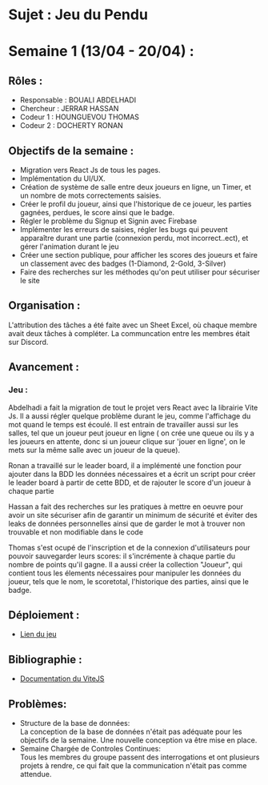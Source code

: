 # Sujet : **Jeu du Pendu** 

# Semaine 1 (13/04 - 20/04) : 
## Rôles : 
- Responsable : BOUALI ABDELHADI
- Chercheur : JERRAR HASSAN
- Codeur 1 : HOUNGUEVOU THOMAS 
- Codeur 2 : DOCHERTY RONAN <br>

## Objectifs de la semaine :

- Migration vers React Js de tous les pages.
- Implémentation du UI/UX.
- Création de système de salle entre deux joueurs en ligne, un Timer, et un nombre de mots correctements saisies.
- Créer le profil du joueur, ainsi que l'historique de ce joueur, les parties gagnées, perdues, le score ainsi que le badge.
- Régler le problème du Signup et Signin avec Firebase
- Implémenter les erreurs de saisies, régler les bugs qui peuvent apparaître durant une partie (connexion perdu, mot incorrect..ect), et gérer l'animation durant le jeu
- Créer une section publique, pour afficher les scores des joueurs et faire un classement avec des badges (1-Diamond, 2-Gold, 3-Silver)
- Faire des recherches sur les méthodes qu'on peut utiliser pour sécuriser le site

## Organisation :

L'attribution des tâches a été faite avec un Sheet Excel, où chaque membre avait deux tâches à compléter.
La communcation entre les membres était sur Discord.

## Avancement :
### Jeu : 

Abdelhadi a fait la migration de tout le projet vers React avec la librairie Vite Js. Il a aussi régler quelque problème durant le jeu, comme l'affichage du mot quand le temps est écoulé. Il est entrain de travailler aussi sur les salles, tel que un joueur peut joueur en ligne ( on crée une queue ou ils y a les joueurs en attente, donc si un joueur clique sur 'jouer en ligne', on le mets sur la même salle avec un joueur de la queue). <br>

Ronan a travaillé sur le leader board, il a implémenté une fonction pour ajouter dans la BDD les données nécessaires et a écrit un script pour créer le leader board à partir de cette BDD, et de rajouter le score d'un joueur à chaque partie <br>

Hassan a fait des recherches sur les pratiques à mettre en oeuvre pour avoir un site sécuriser afin de garantir un minimum de sécurité et éviter des leaks de données personnelles ainsi que de garder le mot à trouver non trouvable et non modifiable dans le code<br>

Thomas s'est ocupé de l'inscription et de la connexion d'utilisateurs pour pouvoir sauvegarder leurs scores: il s'incrémente à chaque partie du nombre de points qu'il gagne. Il a aussi créer la collection "Joueur", qui contient tous les élements nécessaires pour manipuler les données du joueur, tels que le nom, le scoretotal, l'historique des parties, ainsi que le badge. 

## Déploiement : 

- [Lien du jeu](https://react-hangman-id.web.app/)

## Bibliographie :

- [Documentation du ViteJS](https://vitejs.dev/guide/)

## Problèmes: 
- Structure de la base de données: <br>
La conception de la base de données n'était pas adéquate pour les objectifs de la semaine. Une nouvelle conception va être mise en place.
- Semaine Chargée de Controles Continues: <br>
Tous les membres du groupe passent des interrogations et ont plusieurs projets à rendre, ce qui fait que la communication n'était pas comme attendue.